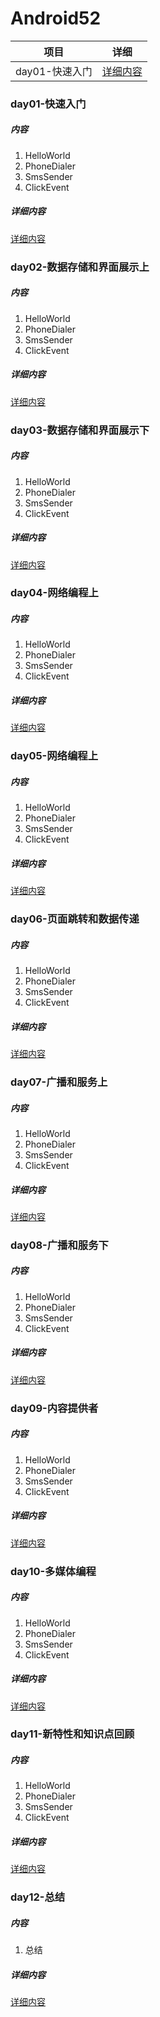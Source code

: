 # Android52

| 项目 | 详细 |
|-----|-----|
| day01-快速入门 | [详细内容](https://github.com/BruceAnda/Android52/tree/master/app/src/main/java/zhaoliang/com/android52/ui/day01) |


### day01-快速入门

##### 内容

1. HelloWorld
2. PhoneDialer
3. SmsSender
4. ClickEvent

##### 详细内容

[详细内容](https://github.com/BruceAnda/Android52/tree/master/app/src/main/java/zhaoliang/com/android52/ui/day01)

### day02-数据存储和界面展示上

##### 内容

1. HelloWorld
2. PhoneDialer
3. SmsSender
4. ClickEvent

##### 详细内容

[详细内容](https://github.com/BruceAnda/Android52/tree/master/app/src/main/java/zhaoliang/com/android52/ui/day02)

### day03-数据存储和界面展示下

##### 内容

1. HelloWorld
2. PhoneDialer
3. SmsSender
4. ClickEvent

##### 详细内容

[详细内容](https://github.com/BruceAnda/Android52/tree/master/app/src/main/java/zhaoliang/com/android52/ui/day03)

### day04-网络编程上

##### 内容

1. HelloWorld
2. PhoneDialer
3. SmsSender
4. ClickEvent

##### 详细内容

[详细内容](https://github.com/BruceAnda/Android52/tree/master/app/src/main/java/zhaoliang/com/android52/ui/day04)

### day05-网络编程上

##### 内容

1. HelloWorld
2. PhoneDialer
3. SmsSender
4. ClickEvent

##### 详细内容

[详细内容](https://github.com/BruceAnda/Android52/tree/master/app/src/main/java/zhaoliang/com/android52/ui/day05)

### day06-页面跳转和数据传递

##### 内容

1. HelloWorld
2. PhoneDialer
3. SmsSender
4. ClickEvent

##### 详细内容

[详细内容](https://github.com/BruceAnda/Android52/tree/master/app/src/main/java/zhaoliang/com/android52/ui/day06)

### day07-广播和服务上

##### 内容

1. HelloWorld
2. PhoneDialer
3. SmsSender
4. ClickEvent

##### 详细内容

[详细内容](https://github.com/BruceAnda/Android52/tree/master/app/src/main/java/zhaoliang/com/android52/ui/day07)

### day08-广播和服务下

##### 内容

1. HelloWorld
2. PhoneDialer
3. SmsSender
4. ClickEvent

##### 详细内容

[详细内容](https://github.com/BruceAnda/Android52/tree/master/app/src/main/java/zhaoliang/com/android52/ui/day08)

### day09-内容提供者

##### 内容

1. HelloWorld
2. PhoneDialer
3. SmsSender
4. ClickEvent

##### 详细内容

[详细内容](https://github.com/BruceAnda/Android52/tree/master/app/src/main/java/zhaoliang/com/android52/ui/day09)

### day10-多媒体编程

##### 内容

1. HelloWorld
2. PhoneDialer
3. SmsSender
4. ClickEvent

##### 详细内容

[详细内容](https://github.com/BruceAnda/Android52/tree/master/app/src/main/java/zhaoliang/com/android52/ui/day10)

### day11-新特性和知识点回顾

##### 内容

1. HelloWorld
2. PhoneDialer
3. SmsSender
4. ClickEvent

##### 详细内容

[详细内容](https://github.com/BruceAnda/Android52/tree/master/app/src/main/java/zhaoliang/com/android52/ui/day11)

### day12-总结

##### 内容

1. 总结

##### 详细内容

[详细内容](https://github.com/BruceAnda/Android52/tree/master/app/src/main/java/zhaoliang/com/android52/ui/day12)
